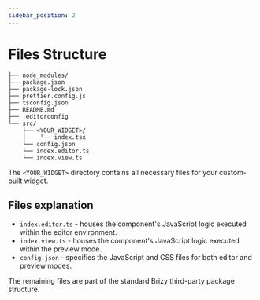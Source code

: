```yaml
---
sidebar_position: 2
---
```

# Files Structure

```shell
├── node_modules/
├── package.json
├── package-lock.json
├── prettier.config.js
├── tsconfig.json
├── README.md
├── .editorconfig
└── src/
    ├── <YOUR_WIDGET>/
    │    └── index.tsx
    └── config.json
    └── index.editor.ts
    └── index.view.ts
```
The `<YOUR_WIDGET>` directory contains all necessary files for your custom-built widget.

## Files explanation

- `index.editor.ts` - houses the component's JavaScript logic executed within the editor environment.
- `index.view.ts` - houses the component's JavaScript logic executed within the preview mode.
- `config.json` - specifies the JavaScript and CSS files for both editor and preview modes.

The remaining files are part of the standard Brizy third-party package structure.
